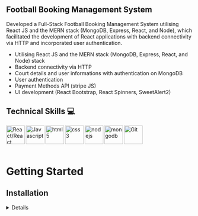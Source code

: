 ## Football Booking Management System

<p> Developed a Full-Stack Football Booking Management System utilising React JS and the MERN stack (MongoDB, Express, React, and Node), which facilitated the development of React applications with backend connectivity via HTTP and incorporated user authentication.

- Utilising React JS and the MERN stack (MongoDB, Express, React, and Node) stack
- Backend connectivity via HTTP
- Court details and user informations with authentication on MongoDB
- User authentication
- Payment Methods API (stripe JS)
- UI development (React Bootstrap, React Spinners, SweetAlert2)

</p>

## Technical Skills 💻

<img align="left" alt="React/React Native" height="50px" src="https://cdn.svgporn.com/logos/react.svg" />
<img align="left" alt="Javascript" height="50px" src="https://cdn.svgporn.com/logos/javascript.svg" />
<img align="left" alt="html5" height="50px" src="https://cdn.svgporn.com/logos/html-5.svg" />
<img align="left" alt="css3" height="50px" src="https://cdn.svgporn.com/logos/css-3.svg" />
<img align="left" alt="nodejs" height="50px" src="https://cdn.svgporn.com/logos/nodejs.svg" />
<img align="left" alt="mongodb" height="50px" src="https://cdn.svgporn.com/logos/mongodb-icon.svg" />
<img align="left" alt="Git" height="50px" src="https://cdn.svgporn.com/logos/git-icon.svg" />

<br />
<br />
<br />
<br />

# Getting Started

## Installation

<details>
To run this Football Booking Management System locally, follow these steps:

1. Clone the repository: `git clone https://github.com/jhwa426/Booking-System`
2. Navigate to the project directory: `cd Booking-System/frontend`
3. Install the dependencies: `npm install`
4. Navigate to the project directory `cd Booking-System/backend`
5. Install the dependencies: `npm install`
6. Start the development server for backend `nodemon server`
7. Start the development server for frontend: `npm start`
8. Open your browser and visit: `http://localhost:3000`

</details>
